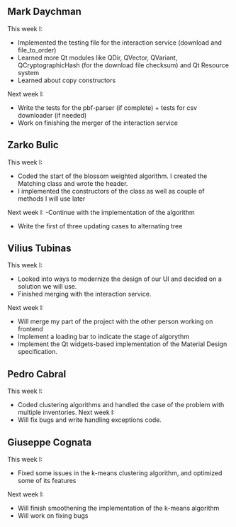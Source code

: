 ## Mark Daychman
This week I:
- Implemented the testing file for the interaction service (download and file_to_order)
- Learned more Qt modules like QDir, QVector, QVariant, QCryptographicHash (for the download file checksum) and Qt Resource system 
- Learned about copy constructors

Next week I:
- Write the tests for the pbf-parser (if complete) + tests for csv downloader (if needed)
- Work on finishing the merger of the interaction service

## Zarko Bulic
This week I:
- Coded the start of the blossom weighted algorithm. I created the Matching class and wrote the header. 
- I implemented the constructors of the class as well as couple of methods I will use later

Next week I:
-Continue with the implementation of the algorithm
- Write the first of three updating cases to alternating tree


## Vilius Tubinas
This week I:
- Looked into ways to modernize the design of our UI and decided on a solution we will use.
- Finished merging with the interaction service.

Next week I:
- Will merge my part of the project with the other person working on frontend
- Implement a loading bar to indicate the stage of algorythm
- Implement the Qt widgets-based implementation of the Material Design specification.

## Pedro Cabral
This week I:
  - Coded clustering algorithms and handled the case of the problem with multiple inventories.
Next week I:
  - Will fix bugs and write handling exceptions code.

## Giuseppe Cognata
This week I:
  - Fixed some issues in the k-means clustering algorithm, and optimized some of its features

Next week I:
  - Will finish smoothening the implementation of the k-means algorithm
  - Will work on fixing bugs
